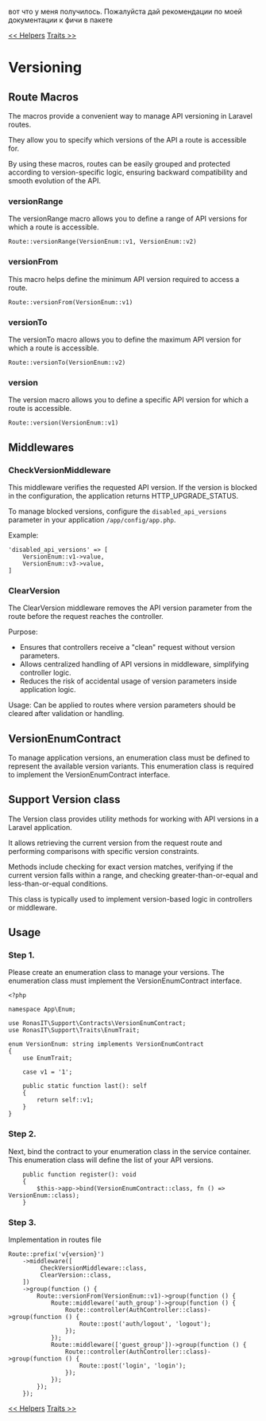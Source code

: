 вот что у меня получилось.  Пожалуйста дай рекомендации по моей документации к фичи в пакете


[<< Helpers][1]
[Traits >>][2]

# Versioning

## Route Macros
The macros provide a convenient way to manage API versioning in Laravel routes.

They allow you to specify which versions of the API a route is accessible for.

By using these macros, routes can be easily grouped and protected according to version-specific logic,
ensuring backward compatibility and smooth evolution of the API.

### versionRange
The versionRange macro allows you to define a range of API versions for which a route is accessible.
```
Route::versionRange(VersionEnum::v1, VersionEnum::v2)
```
### versionFrom
This macro helps define the minimum API version required to access a route.
```
Route::versionFrom(VersionEnum::v1)
```
### versionTo
The versionTo macro allows you to define the maximum API version for which a route is accessible.
```
Route::versionTo(VersionEnum::v2)
```
### version
The version macro allows you to define a specific API version for which a route is accessible.
```
Route::version(VersionEnum::v1)
```

## Middlewares

### CheckVersionMiddleware
This middleware verifies the requested API version.
If the version is blocked in the configuration, the application returns HTTP_UPGRADE_STATUS.

To manage blocked versions, configure the `disabled_api_versions` parameter in your application `/app/config/app.php`.

Example:
```
'disabled_api_versions' => [
    VersionEnum::v1->value,
    VersionEnum::v3->value,
] 
```
### ClearVersion
The ClearVersion middleware removes the API version parameter from the route before the request reaches the controller.

Purpose:

* Ensures that controllers receive a "clean" request without version parameters.
* Allows centralized handling of API versions in middleware, simplifying controller logic.
* Reduces the risk of accidental usage of version parameters inside application logic.

Usage: Can be applied to routes where version parameters should be cleared after validation or handling.

## VersionEnumContract
To manage application versions, an enumeration class must be defined to represent the available version variants.
This enumeration class is required to implement the VersionEnumContract interface.

## Support Version class

The Version class provides utility methods for working with API versions in a Laravel application.

It allows retrieving the current version from the request route and performing comparisons with specific version constraints.

Methods include checking for exact version matches, verifying if the current version falls within a range,
and checking greater-than-or-equal and less-than-or-equal conditions.

This class is typically used to implement version-based logic in controllers or middleware.

## Usage

### Step 1.
Please create an enumeration class to manage your versions.
The enumeration class must implement the VersionEnumContract interface.
```
<?php

namespace App\Enum;

use RonasIT\Support\Contracts\VersionEnumContract;
use RonasIT\Support\Traits\EnumTrait;

enum VersionEnum: string implements VersionEnumContract
{
    use EnumTrait;

    case v1 = '1';

    public static function last(): self
    {
        return self::v1;
    }
}
```
### Step 2.
Next, bind the contract to your enumeration class in the service container.
This enumeration class will define the list of your API versions.

```
    public function register(): void
    {
        $this->app->bind(VersionEnumContract::class, fn () => VersionEnum::class);
    }
```

### Step 3.

Implementation in routes file
```
Route::prefix('v{version}')
    ->middleware([
         CheckVersionMiddleware::class,
         ClearVersion::class,
    ])
    ->group(function () {
        Route::versionFrom(VersionEnum::v1)->group(function () {
            Route::middleware('auth_group')->group(function () {
                Route::controller(AuthController::class)->group(function () {
                    Route::post('auth/logout', 'logout');
                });
            });
            Route::middleware(['guest_group'])->group(function () {
                Route::controller(AuthController::class)->group(function () {
                    Route::post('login', 'login');
                });
            });
        });
    });
```

[<< Helpers][1]
[Traits >>][2]

[1]:helpers.md
[2]:traits.md